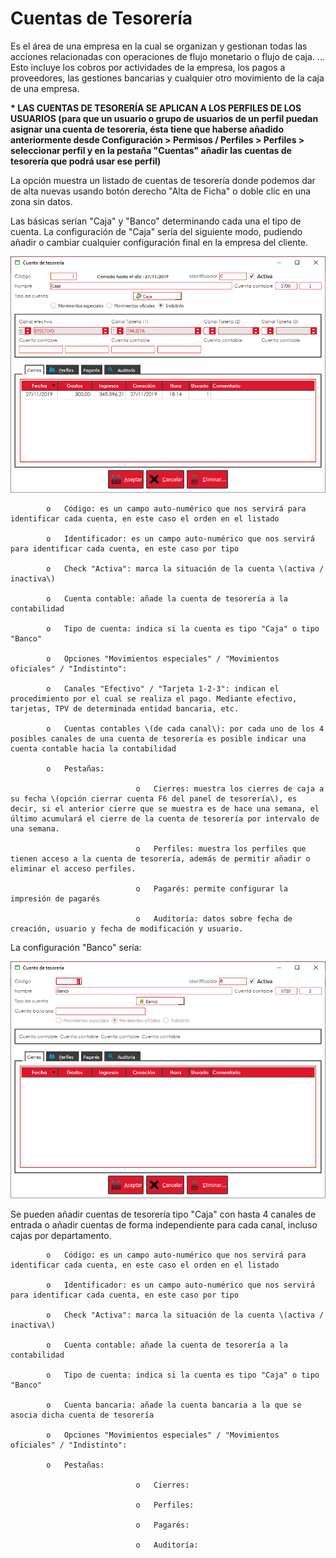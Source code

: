 # Cuentas de Tesorería

Es el área de una empresa en la cual se organizan y gestionan todas las acciones relacionadas con operaciones de flujo monetario o flujo de caja. ... Esto incluye los cobros por actividades de la empresa, los pagos a proveedores, las gestiones bancarias y cualquier otro movimiento de la caja de una empresa.

 **\* LAS CUENTAS DE TESORERÍA SE APLICAN A LOS PERFILES DE LOS USUARIOS \(para que un usuario o grupo de usuarios de un perfil puedan asignar una cuenta de tesorería, ésta tiene que haberse añadido anteriormente desde Configuración &gt; Permisos / Perfiles &gt; Perfiles &gt; seleccionar perfil y en la pestaña "Cuentas" añadir las cuentas de tesorería que podrá usar ese perfil\)**

La opción muestra un listado de cuentas de tesorería donde podemos dar de alta nuevas usando botón derecho "Alta de Ficha" o doble clic en una zona sin datos.

Las básicas serían "Caja" y "Banco" determinando cada una el tipo de cuenta. La configuración de "Caja" sería del siguiente modo, pudiendo añadir o cambiar cualquier configuración final en la empresa del cliente.

![](../../../.gitbook/assets/image%20%28409%29.png)

            o   Código: es un campo auto-numérico que nos servirá para identificar cada cuenta, en este caso el orden en el listado

            o   Identificador: es un campo auto-numérico que nos servirá para identificar cada cuenta, en este caso por tipo

            o   Check "Activa": marca la situación de la cuenta \(activa / inactiva\)

            o   Cuenta contable: añade la cuenta de tesorería a la contabilidad

            o   Tipo de cuenta: indica si la cuenta es tipo "Caja" o tipo "Banco"

            o   Opciones "Movimientos especiales" / "Movimientos oficiales" / "Indistinto":

            o   Canales "Efectivo" / "Tarjeta 1-2-3": indican el procedimiento por el cual se realiza el pago. Mediante efectivo, tarjetas, TPV de determinada entidad bancaria, etc.

            o   Cuentas contables \(de cada canal\): por cada uno de los 4 posibles canales de una cuenta de tesorería es posible indicar una cuenta contable hacia la contabilidad

            o   Pestañas:

                                o   Cierres: muestra los cierres de caja a su fecha \(opción cierrar cuenta F6 del panel de tesorería\), es decir, si el anterior cierre que se muestra es de hace una semana, el último acumulará el cierre de la cuenta de tesorería por intervalo de una semana.

                                o   Perfiles: muestra los perfiles que tienen acceso a la cuenta de tesorería, además de permitir añadir o eliminar el acceso perfiles.

                                o   Pagarés: permite configurar la impresión de pagarés

                                o   Auditoría: datos sobre fecha de creación, usuario y fecha de modificación y usuario.

La configuración "Banco" sería:

![](../../../.gitbook/assets/image%20%28404%29.png)

Se pueden añadir cuentas de tesorería tipo "Caja" con hasta 4 canales de entrada o añadir cuentas de forma independiente para cada canal, incluso cajas por departamento.

            o   Código: es un campo auto-numérico que nos servirá para identificar cada cuenta, en este caso el orden en el listado

            o   Identificador: es un campo auto-numérico que nos servirá para identificar cada cuenta, en este caso por tipo

            o   Check "Activa": marca la situación de la cuenta \(activa / inactiva\)

            o   Cuenta contable: añade la cuenta de tesorería a la contabilidad

            o   Tipo de cuenta: indica si la cuenta es tipo "Caja" o tipo "Banco"

            o   Cuenta bancaria: añade la cuenta bancaria a la que se asocia dicha cuenta de tesorería

            o   Opciones "Movimientos especiales" / "Movimientos oficiales" / "Indistinto":

            o   Pestañas:

                                o   Cierres:

                                o   Perfiles:

                                o   Pagarés:

                                o   Auditoría:

